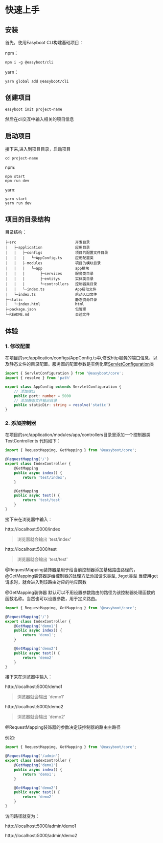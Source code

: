 # 快速上手

## 安装

首先，使用Easyboot CLI构建基础项目：

npm：

```shell
npm i -g @easyboot/cli
```

yarn：
```shell
yarn global add @easyboot/cli
```

## 创建项目
```shell
easyboot init project-name
```

然后在cli交互中输入相关的项目信息


## 启动项目

接下来,进入到项目目录，启动项目
```shell
cd project-name
```

npm:
```shell
npm start
npm run dev
```

yarn:
```shell
yarn start
yarn run dev
```

## 项目的目录结构

目录结构：
```
├─src                           开发目录
|   ├─application               应用目录
|   |   ├─configs               项目的配置文件目录
|   |   |   └─AppConfig.ts      应用配置类    
|   |   ├─modules               项目的模块目录
|   |   |   └─app               app模块
|   |   |       ├─services      服务类目录
|   |   |       ├─entitys       实体类目录
|   |   |       └─controllers   控制器类目录
|   |   └─index.ts              App启动文件
|   └─index.ts                  启动入口文件
├─static                        静态资源目录
|   └─index.html                html
├─package.json                  包管理
└─README.md                     自述文件
```

## 体验

### 1. 修改配置
在项目的src/application/configs/AppConfig.ts中,修改http服务的端口信息，以及静态文件的目录配置。服务器的配置参数是实例化至[ServletConfiguration](/api/configuration/ServletConfiguration.md)类
```ts
import { ServletConfiguration } from '@easyboot/core';
import { resolve } from 'path'

export class AppConfig extends ServletConfiguration {
    // 添加端口
    public port: number = 5000
    // 添加静态文件输出目录
    public staticDir: string = resolve('static')
}
```

### 2. 添加控制器
在项目的src/application/modules/app/controllers目录里添加一个控制器类TestController.ts
代码如下：

```ts
import { RequestMapping, GetMapping } from '@easyboot/core';

@RequestMapping('/')
export class IndexController {
    @GetMapping
    public async index() {
        return 'test/index';
    }

    @GetMapping
    public async test() {
        return 'test/test'
    }
}
```
接下来在浏览器中输入：

http://localhost:5000/index

> 浏览器就会输出 'test/index'

http://localhost:5000/test

> 浏览器就会输出 'test/test'

@RequestMapping装饰器是用于给当前控制器添加基础路由路径的，@GetMapping装饰器是给控制器的处理方法添加请求类型, 为get类型 当使用get请求时，就会进入到该路由对应的响应函数

@GetMapping装饰器 默认可以不用设置参数路由的路径为该控制器处理函数的函数名称。当然也可以设置参数，用于定义路由。

```ts
import { RequestMapping, GetMapping } from '@easyboot/core';

@RequestMapping('/')
export class IndexController {
    @GetMapping('demo1')
    public async index() {
        return 'demo1';
    }

    @GetMapping('demo2')
    public async test() {
        return 'demo2'
    }
}
```

接下来在浏览器中输入：

http://localhost:5000/demo1

> 浏览器就会输出 'demo1'

http://localhost:5000/demo2

> 浏览器就会输出 'demo2'


@RequestMapping装饰器的参数决定该控制器的路由主路径

例如:

```ts
import { RequestMapping, GetMapping } from '@easyboot/core';

@RequestMapping('/admin')
export class IndexController {
    @GetMapping('demo1')
    public async index() {
        return 'demo1';
    }

    @GetMapping('demo2')
    public async test() {
        return 'demo2'
    }
}
```

访问路径就变为：

http://localhost:5000/admin/demo1

http://localhost:5000/admin/demo2
